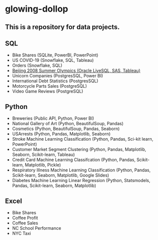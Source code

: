 # glowing-dollop

## This is a repository for data projects.

## SQL
- Bike Shares (SQLite, PowerBI, PowerPoint)
- US COVID-19 (Snowflake, SQL, Tableau)
- Orders (Snowflake, SQL)
- [Beijing 2008 Summer Olympics (Oracle LiveSQL, SAS, Tableau)](https://github.com/Sarah269/Olympics-Data-Exploration)
- Unicorn Companies (PostgresSQL, Power BI)
- International Debt Statistics (PostgresSQL)
- Motorcycle Parts Sales (PostgreSQL)
- Video Game Reviews (PostgreSQL)


## Python
- Breweries (Public API, Python, Power BI)
- National Gallery of Art (Python, BeautifulSoup, Pandas)
- Cosmetics (Python, BeautifulSoup, Pandas, Seaborn)
- USArrests (Python, Pandas, Matplotlib, Seaborn)
- Stroke Machine Learning Classification (Python, Pandas, Sci-kit learn, PowerPoint)
- Customer Market Segment Clustering (Python, Pandas, Matplotlib, Seaborn, Scikit-learn, Tableau)
- Credit Card Machine Learning Classifcation (Python, Pandas, Scikit-learn, Matplotlib, Pickle)
- Respiratory Illness Machine Learning Classification (Python, Pandas, Scikit-learn, Seaborn, Matplotlib, Google Slides)
- Diabetes Machine Learning Linear Regression (Python, Statsmodels, Pandas, Scikit-learn, Seaborn, Matplotlib)
  
## Excel
- Bike Shares
- Coffee Profit
- Coffee Sales
- NC School Performance
- NYC Taxi




  
